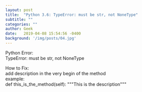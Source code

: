```yaml
---
layout: post
title:  "Python 3.6: TypeError: must be str, not NoneType"
subtitle: ""
categories: ""
author: Geek
date:   2019-04-08 15:54:56 -0400
background: '/img/posts/04.jpg'
---
```

Python Error:
<br>
TypeError: must be str, not NoneType

<p>
How to Fix:
<br>
add description in the very begin of the method
<br>
example:
<br>
def this_is_the_method(self):
    """This is the description"""
